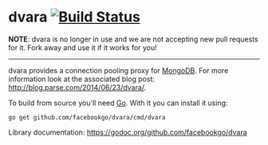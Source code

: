 dvara [![Build Status](https://secure.travis-ci.org/facebookgo/dvara.png)](http://travis-ci.org/facebookgo/dvara)
=====

**NOTE**: dvara is no longer in use and we are not accepting new pull requests
for it. Fork away and use it if it works for you!

---

dvara provides a connection pooling proxy for
[MongoDB](http://www.mongodb.org/). For more information look at the associated
blog post: http://blog.parse.com/2014/06/23/dvara/.

To build from source you'll need [Go](http://golang.org/). With it you can install it using:

    go get github.com/facebookgo/dvara/cmd/dvara

Library documentation: https://godoc.org/github.com/facebookgo/dvara
